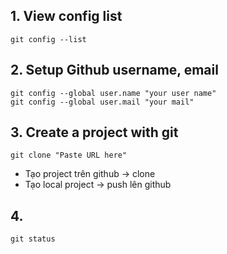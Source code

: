 ## 1. View config list

```
git config --list
```

## 2. Setup Github username, email

```
git config --global user.name "your user name"
git config --global user.mail "your mail"
```

## 3. Create a project with git

```
git clone "Paste URL here"
```

- Tạo project trên github -> clone
- Tạo local project -> push lên github

## 4.

```
git status
```

